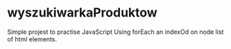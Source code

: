 # wyszukiwarkaProduktow
Simple projest to practise JavaScript
Using forEach an indexOd on node list of html elements.
